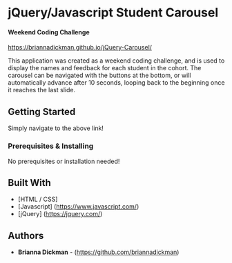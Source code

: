 # jQuery/Javascript Student Carousel
#### Weekend Coding Challenge

https://briannadickman.github.io/jQuery-Carousel/

This application was created as a weekend coding challenge, and is used to display the names and feedback for each student in the cohort. The carousel can be navigated with the buttons at the bottom, or will automatically advance after 10 seconds, looping back to the beginning once it reaches the last slide.

## Getting Started

Simply navigate to the above link!

### Prerequisites & Installing

No prerequisites or installation needed!

## Built With

* [HTML / CSS] 
* [Javascript] (https://www.javascript.com/) 
* [jQuery] (https://jquery.com/)

## Authors

* **Brianna Dickman** - (https://github.com/briannadickman)
